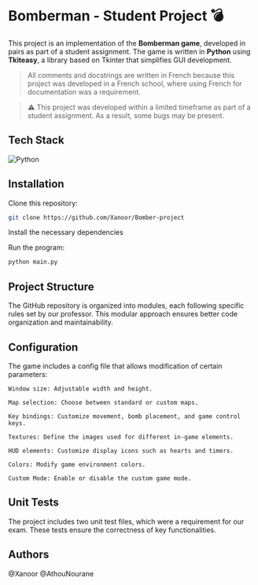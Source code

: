 # Bomberman - Student Project 💣

This project is an implementation of the **Bomberman game**, developed in pairs as part of a student assignment. The game is written in **Python** using **Tkiteasy**, a library based on Tkinter that simplifies GUI development.

> All comments and docstrings are written in French because this project was developed in a French school, where using French for documentation was a requirement.

> ⚠️ This project was developed within a limited timeframe as part of a student assignment. As a result, some bugs may be present.

## Tech Stack

![Python](https://img.shields.io/badge/python-3670A0?style=for-the-badge&logo=python&logoColor=ffdd54)

## Installation

Clone this repository:

```bash
git clone https://github.com/Xanoor/Bomber-project
```

Install the necessary dependencies

Run the program:

```bash
python main.py
```

## Project Structure

The GitHub repository is organized into modules, each following specific rules set by our professor. This modular approach ensures better code organization and maintainability.

## Configuration

The game includes a config file that allows modification of certain parameters:

```
Window size: Adjustable width and height.

Map selection: Choose between standard or custom maps.

Key bindings: Customize movement, bomb placement, and game control keys.

Textures: Define the images used for different in-game elements.

HUD elements: Customize display icons such as hearts and timers.

Colors: Modify game environment colors.

Custom Mode: Enable or disable the custom game mode.
```

## Unit Tests

The project includes two unit test files, which were a requirement for our exam. These tests ensure the correctness of key functionalities.

## Authors

@Xanoor
@AthouNourane
